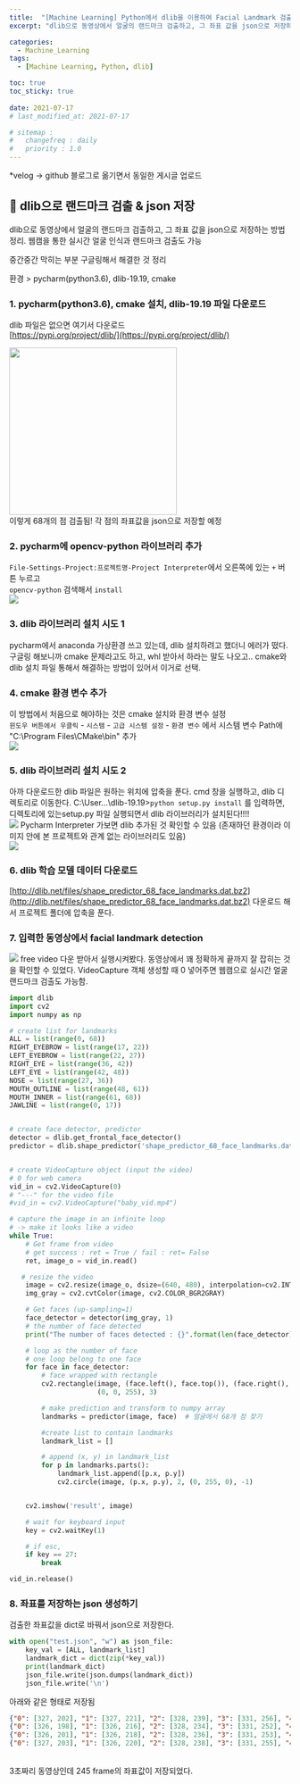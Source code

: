 ```yaml
---
title:  "[Machine Learning] Python에서 dlib을 이용하여 Facial Landmark 검출하여 데이터를 json 저장하기"
excerpt: "dlib으로 동영상에서 얼굴의 랜드마크 검출하고, 그 좌표 값을 json으로 저장하는 방법 정리. 웹캠을 통한 실시간 얼굴 인식과 랜드마크 검출도 가능하다 "

categories:
  - Machine_Learning
tags:
  - [Machine Learning, Python, dlib]

toc: true
toc_sticky: true
 
date: 2021-07-17
# last_modified_at: 2021-07-17

# sitemap :
#   changefreq : daily
#   priority : 1.0
---
```

*velog -> github 블로그로 옮기면서 동일한 게시글 업로드

## 🦥 dlib으로 랜드마크 검출 & json 저장
dlib으로 동영상에서 얼굴의 랜드마크 검출하고, 그 좌표 값을 json으로 저장하는 방법 정리. 웹캠을 통한 실시간 얼굴 인식과 랜드마크 검출도 가능

중간중간 막히는 부분 구글링해서 해결한 것 정리

환경 > pycharm(python3.6), dlib-19.19, cmake

### **1. pycharm(python3.6), cmake 설치, dlib-19.19 파일 다운로드**
dlib 파일은 없으면 여기서 다운로드<br>
[https://pypi.org/project/dlib/](https://pypi.org/project/dlib/)

<img src="https://images.velog.io/images/choiiis/post/27590ef9-4e31-4728-916f-e03a6f71b463/image.png" width="300">
<br> 이렇게 68개의 점 검출됨! 각 점의 좌표값을 json으로 저장할 예정

### **2. pycharm에 opencv-python 라이브러리 추가**
`File-Settings-Project:프로젝트명-Project Interpreter`에서 오른쪽에 있는 `+` 버튼 누르고<br>
`opencv-python` 검색해서 `install`<br>
![](https://images.velog.io/images/choiiis/post/933975b0-8add-444d-8a2b-840e73b15ce1/image.png)

### **3. dlib 라이브러리 설치 시도 1**
pycharm에서 anaconda 가상환경 쓰고 있는데, dlib 설치하려고 했더니 에러가 떴다.
구글링 해보니까 cmake 문제라고도 하고, whl 받아서 하라는 말도 나오고..
cmake와 dlib 설치 파일 통해서 해결하는 방법이 있어서 이거로 선택.

### **4. cmake 환경 변수 추가**
이 방법에서 처음으로 해야하는 것은 cmake 설치와 환경 변수 설정
<br>`윈도우 버튼에서 우클릭` - `시스템` - `고급 시스템 설정` - `환경 변수` 에서
시스템 변수 Path에 "C:\Program Files\CMake\bin" 추가<br>
![](https://images.velog.io/images/choiiis/post/3f9c16e7-1ba2-4724-ad5d-af30273379a5/image.png)

### 5. **dlib 라이브러리 설치 시도 2**
아까 다운로드한 dlib 파일은 원하는 위치에 압축을 푼다.
cmd 창을 실행하고, dlib 디렉토리로 이동한다.
C:\User\...\dlib-19.19>``python setup.py install`` 를 입력하면, 디렉토리에 있는setup.py 파일 실행되면서 dlib 라이브러리가 설치된다!!!!<br>
![](https://images.velog.io/images/choiiis/post/8a4f1252-2fca-45b0-853e-b095c22a6b5b/image.png)
Pycharm Interpreter 가보면 dlib 추가된 것 확인할 수 있음 (존재하던 환경이라 이미지 안에 본 프로젝트와 관계 없는 라이브러리도 있음)<br>
![](https://images.velog.io/images/choiiis/post/efa26dfd-42c2-40db-a209-9038259f5429/image.png)


### 6. dlib 학습 모델 데이터 다운로드
[http://dlib.net/files/shape_predictor_68_face_landmarks.dat.bz2](http://dlib.net/files/shape_predictor_68_face_landmarks.dat.bz2)
다운로드 해서 프로젝트 폴더에 압축을 푼다.

### 7. 입력한 동영상에서 facial landmark detection
![](https://images.velog.io/images/choiiis/post/bc123131-4f3a-4987-8077-207cd4a451ef/image.png)
free video 다운 받아서 실행시켜봤다. 동영상에서 꽤 정확하게 끝까지 잘 잡히는 것을 확인할 수 있었다. VideoCapture 객체 생성할 때 0 넣어주면 웹캠으로 실시간 얼굴 랜드마크 검출도 가능함.

```python
import dlib
import cv2
import numpy as np

# create list for landmarks
ALL = list(range(0, 68))
RIGHT_EYEBROW = list(range(17, 22))
LEFT_EYEBROW = list(range(22, 27))
RIGHT_EYE = list(range(36, 42))
LEFT_EYE = list(range(42, 48))
NOSE = list(range(27, 36))
MOUTH_OUTLINE = list(range(48, 61))
MOUTH_INNER = list(range(61, 68))
JAWLINE = list(range(0, 17))


# create face detector, predictor
detector = dlib.get_frontal_face_detector()
predictor = dlib.shape_predictor('shape_predictor_68_face_landmarks.dat')


# create VideoCapture object (input the video)
# 0 for web camera
vid_in = cv2.VideoCapture(0)
# "---" for the video file
#vid_in = cv2.VideoCapture("baby_vid.mp4")

# capture the image in an infinite loop
# -> make it looks like a video
while True:
    # Get frame from video
    # get success : ret = True / fail : ret= False
    ret, image_o = vid_in.read()

   # resize the video
    image = cv2.resize(image_o, dsize=(640, 480), interpolation=cv2.INTER_AREA)
    img_gray = cv2.cvtColor(image, cv2.COLOR_BGR2GRAY)

    # Get faces (up-sampling=1)
    face_detector = detector(img_gray, 1)
    # the number of face detected
    print("The number of faces detected : {}".format(len(face_detector)))

    # loop as the number of face
    # one loop belong to one face
    for face in face_detector:
        # face wrapped with rectangle
        cv2.rectangle(image, (face.left(), face.top()), (face.right(), face.bottom()),
                      (0, 0, 255), 3)

        # make prediction and transform to numpy array
        landmarks = predictor(image, face)  # 얼굴에서 68개 점 찾기

        #create list to contain landmarks
        landmark_list = []

        # append (x, y) in landmark_list
        for p in landmarks.parts():
            landmark_list.append([p.x, p.y])
            cv2.circle(image, (p.x, p.y), 2, (0, 255, 0), -1)


    cv2.imshow('result', image)

    # wait for keyboard input
    key = cv2.waitKey(1)

    # if esc,
    if key == 27:
        break

vid_in.release()
```

### 8. 좌표를 저장하는 json 생성하기
검출한 좌표값을 dict로 바꿔서 json으로 저장한다.

```python
with open("test.json", "w") as json_file:
	key_val = [ALL, landmark_list]
	landmark_dict = dict(zip(*key_val))
	print(landmark_dict)
	json_file.write(json.dumps(landmark_dict))
	json_file.write('\n')
```
아래와 같은 형태로 저장됨
```json
{"0": [327, 202], "1": [327, 221], "2": [328, 239], "3": [331, 256], "4": [338, 274], "5": [349, 289], "6": [363, 302], "7": [379, 310], "8": [398, 313], "9": [415, 309], "10": [427, 300], "11": [437, 287], "12": [442, 271], "13": [446, 253], "14": [449, 237], "15": [452, 221], "16": [452, 204], "17": [346, 188], "18": [354, 180], "19": [366, 179], "20": [377, 181], "21": [388, 185], "22": [404, 184], "23": [414, 180], "24": [425, 179], "25": [435, 182], "26": [442, 190], "27": [396, 201], "28": [396, 211], "29": [397, 220], "30": [398, 231], "31": [385, 244], "32": [391, 246], "33": [398, 247], "34": [404, 245], "35": [409, 244], "36": [357, 204], "37": [364, 202], "38": [371, 203], "39": [378, 206], "40": [371, 207], "41": [364, 207], "42": [410, 205], "43": [417, 202], "44": [424, 202], "45": [431, 205], "46": [425, 207], "47": [418, 207], "48": [377, 270], "49": [384, 262], "50": [392, 258], "51": [398, 260], "52": [405, 258], "53": [412, 263], "54": [418, 270], "55": [412, 277], "56": [405, 281], "57": [398, 281], "58": [392, 281], "59": [384, 277], "60": [380, 269], "61": [392, 266], "62": [398, 266], "63": [405, 266], "64": [414, 270], "65": [405, 271], "66": [398, 271], "67": [392, 270]}
{"0": [326, 198], "1": [326, 216], "2": [328, 234], "3": [331, 252], "4": [338, 269], "5": [348, 284], "6": [362, 296], "7": [378, 304], "8": [397, 307], "9": [415, 304], "10": [427, 294], "11": [436, 281], "12": [442, 265], "13": [446, 248], "14": [449, 232], "15": [453, 215], "16": [453, 198], "17": [344, 182], "18": [353, 175], "19": [365, 174], "20": [376, 177], "21": [387, 181], "22": [405, 180], "23": [415, 176], "24": [426, 174], "25": [436, 176], "26": [443, 183], "27": [396, 198], "28": [397, 207], "29": [398, 217], "30": [399, 226], "31": [385, 241], "32": [391, 241], "33": [398, 242], "34": [404, 241], "35": [410, 240], "36": [356, 201], "37": [363, 199], "38": [370, 199], "39": [377, 203], "40": [370, 204], "41": [362, 204], "42": [412, 202], "43": [419, 198], "44": [426, 198], "45": [433, 200], "46": [427, 203], "47": [419, 204], "48": [377, 266], "49": [385, 258], "50": [393, 253], "51": [399, 255], "52": [405, 253], "53": [412, 258], "54": [418, 266], "55": [412, 273], "56": [405, 277], "57": [399, 277], "58": [392, 277], "59": [385, 274], "60": [381, 266], "61": [393, 263], "62": [399, 263], "63": [405, 262], "64": [414, 266], "65": [405, 267], "66": [399, 267], "67": [393, 266]}
{"0": [326, 201], "1": [326, 218], "2": [328, 236], "3": [331, 253], "4": [338, 270], "5": [349, 285], "6": [363, 296], "7": [379, 305], "8": [398, 308], "9": [416, 304], "10": [428, 294], "11": [437, 281], "12": [443, 265], "13": [446, 248], "14": [450, 233], "15": [452, 217], "16": [452, 201], "17": [345, 185], "18": [355, 179], "19": [366, 178], "20": [378, 180], "21": [389, 184], "22": [405, 183], "23": [416, 179], "24": [426, 178], "25": [436, 180], "26": [443, 186], "27": [397, 201], "28": [398, 211], "29": [399, 220], "30": [400, 230], "31": [386, 243], "32": [392, 244], "33": [399, 245], "34": [405, 244], "35": [411, 243], "36": [357, 204], "37": [364, 203], "38": [372, 203], "39": [378, 206], "40": [371, 208], "41": [364, 208], "42": [413, 206], "43": [419, 203], "44": [426, 203], "45": [433, 204], "46": [427, 207], "47": [420, 208], "48": [377, 269], "49": [385, 261], "50": [394, 256], "51": [399, 258], "52": [406, 257], "53": [413, 261], "54": [419, 268], "55": [413, 276], "56": [406, 280], "57": [399, 280], "58": [393, 280], "59": [385, 276], "60": [381, 268], "61": [394, 265], "62": [399, 266], "63": [405, 265], "64": [415, 268], "65": [406, 269], "66": [399, 269], "67": [393, 269]}
{"0": [327, 203], "1": [326, 220], "2": [328, 238], "3": [331, 255], "4": [338, 271], "5": [349, 286], "6": [362, 298], "7": [379, 307], "8": [397, 310], "9": [414, 307], "10": [426, 297], "11": [435, 283], "12": [442, 268], "13": [446, 252], "14": [449, 236], "15": [452, 220], "16": [453, 205], "17": [346, 187], "18": [355, 181], "19": [367, 180], "20": [378, 183], "21": [388, 186], "22": [407, 186], "23": [417, 182], "24": [427, 181], "25": [437, 182], "26": [444, 189], "27": [398, 203], "28": [398, 213], "29": [399, 222], "30": [400, 232], "31": [386, 245], "32": [392, 246], "33": [399, 247], "34": [405, 246], "35": [411, 245], "36": [357, 206], "37": [365, 205], "38": [372, 205], "39": [379, 208], "40": [372, 210], "41": [364, 210], "42": [413, 208], "43": [420, 205], "44": [427, 205], "45": [433, 206], "46": [427, 210], "47": [420, 210], "48": [377, 270], "49": [385, 262], "50": [393, 258], "51": [399, 260], "52": [405, 258], "53": [413, 263], "54": [419, 270], "55": [413, 278], "56": [406, 281], "57": [399, 281], "58": [393, 281], "59": [384, 278], "60": [381, 270], "61": [393, 267], "62": [399, 267], "63": [405, 267], "64": [415, 270], "65": [405, 271], "66": [399, 271], "67": [393, 271]}
```
<br>
3초짜리 동영상인데 245 frame의 좌표값이 저장되었다.